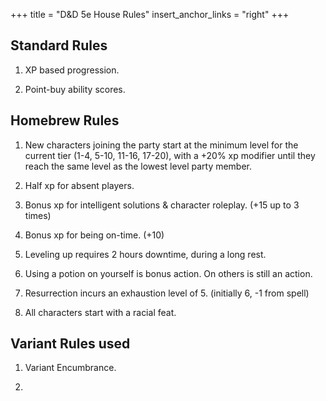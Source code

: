 +++
title = "D&D 5e House Rules"
insert_anchor_links = "right"
+++

## Standard Rules

1. XP based progression.

2. Point-buy ability scores.

## Homebrew Rules

1. New characters joining the party start at the minimum level for the current tier (1-4, 5-10, 11-16, 17-20), with a +20% xp modifier until they reach the same level as the lowest level party member.

2. Half xp for absent players.

3. Bonus xp for intelligent solutions & character roleplay. (+15 up to 3 times)

4. Bonus xp for being on-time. (+10)

4. Leveling up requires 2 hours downtime, during a long rest.

5. Using a potion on yourself is bonus action. On others is still an action.

6. Resurrection incurs an exhaustion level of 5. (initially 6, -1 from spell)

7. All characters start with a racial feat.

## Variant Rules used

1. Variant Encumbrance.

2. 
